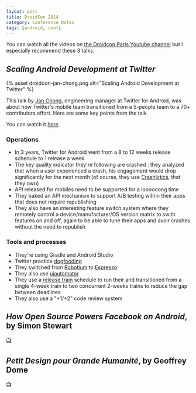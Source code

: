 ```yaml
---
layout: post
title: DroidCon 2014
category: Conference Notes
tags: [android, conf]
---
```


You can watch all the videos on [the Droidcon Paris Youtube
channel][droidcon-channel] but I especially recommend these 3 talks.

## _Scaling Android Development at Twitter_

{% asset droidcon-jan-chong.png alt="Scaling Android Development at Twitter" %}

This talk by [Jan Chong][twitter-jan-chong], engineering manager at Twitter for
Android, was about how Twitter's mobile team transitioned from a 5-people team
to a 70+ contributors effort. Here are some key points from the talk.

You can watch it [here][scaling-android-development-at-twitter].

### Operations

- In 3 years, Twitter for Android went from a 8 to 12 weeks release schedule to
  1 release a week
- The key quality indicator they're following are crashed : they analyzed that
  when a user experienced a crash, his engagement would drop significantly for
  the next month (of course, they use [Crashlytics][crashlytics], that they own)
- API released for mobiles need to be supported for a loooooong time
- They baked an API mechanism to support A/B testing within their apps that does
  not require republishing
- They also have an interesting feature switch system where they remotely
  control a device/manufacturer/OS version matrix to swith features on and off,
  again to be able to tune their apps and avoir crashes without the need to
  republish

### Tools and processes

- They're using Gradle and Android Studio
- Twitter practice [dogfooding][dogfooding]
- They switched from [Robotium][robotium] to [Espresso][espresso]
- They also use [uiautomator][uiautomator]
- They use a [release train][release-train] schedule to run their and
  transitioned from a single 4-week train to two concurrent 2-weeks trains to
  reduce the gap between deadlines
- They also use a "+1/+2" code review system

## _How Open Source Powers Facebook on Android_, by Simon Stewart

[📺](https://youtu.be/MT6bU9ofJDE)

## _Petit Design pour Grande Humanité_, by Geoffrey Dome

[📺](https://youtu.be/mwF4qk9OMe8)

[droidcon-channel]: https://www.youtube.com/channel/UCkatLlah5weIpN23LqMgdTg
[twitter-jan-chong]: http://en.wikipedia.org/wiki/Software_release_train
[dogfooding]: http://en.wikipedia.org/wiki/Eating_your_own_dog_food
[robotium]: https://code.google.com/p/robotium/
[espresso]: https://code.google.com/p/android-test-kit/wiki/Espresso
[uiautomator]: https://developer.android.com/training/testing/ui-automator
[release-train]: http://en.wikipedia.org/wiki/Software_release_train
[scaling-android-development-at-twitter]: http://youtu.be/T5qEnillTHc
[crashlytics]: https://try.crashlytics.com
